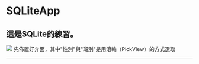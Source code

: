 # SQLiteApp
## 這是SQLite的練習。
![](https://images2.imgbox.com/df/b3/PEWaB5Gg_o.png)
先佈置好介面，其中"性別"與"班別"是用滾輪（PickView）的方式選取
***


